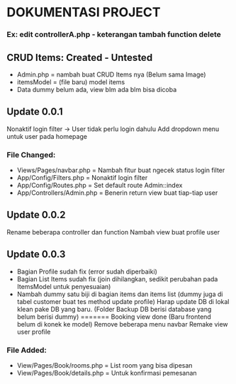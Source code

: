 # DOKUMENTASI PROJECT

### Ex: edit controllerA.php - keterangan tambah function delete

## CRUD Items: Created - Untested

- Admin.php = nambah buat CRUD Items nya (Belum sama Image)
- itemsModel = (file baru) model items
- Data dummy belum ada, view blm ada blm bisa dicoba

## Update 0.0.1

Nonaktif login filter -> User tidak perlu login dahulu
Add dropdown menu untuk user pada homepage

### File Changed:

- Views/Pages/navbar.php = Nambah fitur buat ngecek status login filter
- App/Config/Filters.php = Nonaktif login filter
- App/Config/Routes.php = Set default route Admin::index
- App/Controllers/Admin.php = Benerin return view buat tiap-tiap user

## Update 0.0.2

Rename beberapa controller dan function
Nambah view buat profile user

## Update 0.0.3
- Bagian Profile sudah fix (error sudah diperbaiki)
- Bagian List Items sudah fix (join dihilangkan, sedikit perubahan pada ItemsModel untuk penyesuaian)
- Nambah dummy satu biji di bagian items dan items list (dummy juga di tabel customer buat tes method update profile) Harap update DB di lokal klean pake DB yang baru. (Folder Backup DB berisi database yang belum berisi dummy)
=======
Booking view done (Baru frontend belum di konek ke model)
Remove beberapa menu navbar
Remake view user profile

### File Added:
- View/Pages/Book/rooms.php = List room yang bisa dipesan
- View/Pages/Book/details.php = Untuk konfirmasi pemesanan
